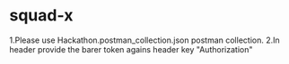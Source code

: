 # squad-x

1.Please use Hackathon.postman_collection.json postman collection.
2.In header provide the barer token agains header key "Authorization"
